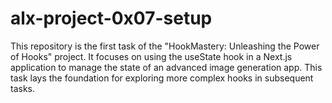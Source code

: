 # alx-project-0x07-setup
This repository is the first task of the "HookMastery: Unleashing the Power of Hooks" project. It focuses on using the useState hook in a Next.js application to manage the state of an advanced image generation app. This task lays the foundation for exploring more complex hooks in subsequent tasks.
